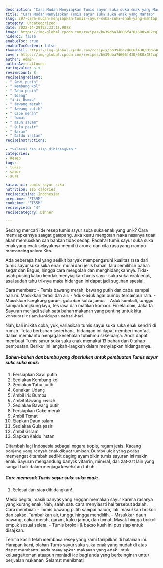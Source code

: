 ```yaml
---
description: "Cara Mudah Menyiapkan Tumis sayur suka suka enak yang Mantap"
title: "Cara Mudah Menyiapkan Tumis sayur suka suka enak yang Mantap"
slug: 297-cara-mudah-menyiapkan-tumis-sayur-suka-suka-enak-yang-mantap
category: Uncategorized
date: 2022-04-29T02:33:19.907Z
image: https://img-global.cpcdn.com/recipes/b639dba7d606f430/680x482cq70/tumis-sayur-suka-suka-enak-foto-resep-utama.jpg
hideToc: false
enableToc: true
enableTocContent: false
thumbnail: https://img-global.cpcdn.com/recipes/b639dba7d606f430/680x482cq70/tumis-sayur-suka-suka-enak-foto-resep-utama.jpg
cover: https://img-global.cpcdn.com/recipes/b639dba7d606f430/680x482cq70/tumis-sayur-suka-suka-enak-foto-resep-utama.jpg
author: Admin
authorAv: notfound
ratingvalue: 3.5
reviewcount: 8
recipeingredient:
- " Sawi putih"
- " Kembang kol"
- " Tahu putih"
- " Udang"
- "iris Bumbu"
- " Bawang merah"
- " Bawang putih"
- " Cabe merah"
- " Tomat"
- " Daun salam"
- " Gula pasir"
- " Garam"
- " Kaldu instan"
recipeinstructions:

- "Selesai dan siap dihidangkan!"
categories:
- Resep
tags:
- tumis
- sayur
- suka

katakunci: tumis sayur suka 
nutrition: 116 calories
recipecuisine: Indonesian
preptime: "PT39M"
cooktime: "PT55M"
recipeyield: "4"
recipecategory: Dinner

---
```





Sedang mencari ide resep tumis sayur suka suka enak yang unik? Cara menyiapkannya sangat gampang. Jika keliru mengolah maka hasilnya tidak akan memuaskan dan bahkan tidak sedap. Padahal tumis sayur suka suka enak yang enak selayaknya memiliki aroma dan cita rasa yang mampu memancing selera Kita.





Ada beberapa hal yang sedikit banyak mempengaruhi kualitas rasa dari tumis sayur suka suka enak, mulai dari jenis bahan, lalu pemilihan bahan segar dan Bagus, hingga cara mengolah dan menghidangkannya. Tidak usah pusing kalau hendak menyiapkan tumis sayur suka suka enak enak,      asal sudah tahu triknya maka hidangan ini dapat jadi suguhan spesial.














Cara membuat: - Tumis bawang merah, bawang putih dan cabai sampai harum. Masukkan terasi dan air. - Aduk-aduk agar bumbu tercampur rata. - Masukkan kangkung garam, gula dan kaldu jamur. - Aduk kembali, tunggu sampai kangkung layu, tes rasa dan matikan kompor. Fimela.com, Jakarta Sayuran menjadi salah satu bahan makanan yang penting untuk kita konsumsi dalam kehidupan sehari-hari.






Nah, kali ini kita coba, yuk, variasikan tumis sayur suka suka enak sendiri di rumah. Tetap berbahan sederhana, hidangan ini dapat memberi manfaat dalam membantu menjaga kesehatan tubuhmu sekeluarga. Anda dapat membuat Tumis sayur suka suka enak memakai 13 bahan dan 0 tahap pembuatan. Berikut ini langkah-langkah dalam menyiapkan hidangannya.

<!--inarticleads1-->

##### Bahan-bahan dan bumbu yang diperlukan untuk pembuatan Tumis sayur suka suka enak:

1. Persiapkan  Sawi putih
1. Sediakan  Kembang kol
1. Sediakan  Tahu putih
1. Gunakan  Udang
1. Ambil iris Bumbu
1. Ambil  Bawang merah
1. Sediakan  Bawang putih
1. Persiapkan  Cabe merah
1. Ambil  Tomat
1. Siapkan  Daun salam
1. Sediakan  Gula pasir
1. Ambil  Garam
1. Siapkan  Kaldu instan


Ditambah lagi Indonesia sebagai negara tropis, ragam jenis. Kacang panjang yang renyah enak dibuat tumisan. Bumbu ulek yang pedas menyengat ditambah sedikit daging ayam bikin tumis sayuran ini makin enak. Sayuran mengandung banyak vitamin, mineral, dan zat-zat lain yang sangat baik dalam menjaga kesehatan tubuh. 

<!--inarticleads2-->

##### Cara memasak Tumis sayur suka suka enak:


1. Selesai dan siap dihidangkan!

Meski begitu, masih banyak yang enggan memakan sayur karena rasanya yang kurang enak. Nah, salah satu cara menyiasati hal tersebut adalah. Cara membuat: - Tumis bawang putih sampai harum, lalu masukkan brokoli dan bakso. Tambahkan air, tunggu hingga mendidih. - Masukkan daun bawang, cabai merah, garam, kaldu jamur, dan tomat. Masak hingga brokoli empuk sesuai selera. - Tumis brokoli &amp; bakso kuah ini pun siap untuk disajikan. 

Terima kasih telah membaca resep yang kami tampilkan di halaman ini. Harapan kami, olahan Tumis sayur suka suka enak yang mudah di atas dapat membantu anda menyiapkan makanan yang enak untuk keluarga/teman ataupun menjadi ide bagi anda yang berkeinginan untuk berjualan makanan. Selamat menikmati
